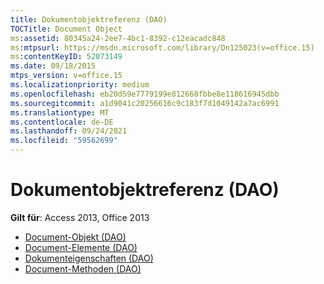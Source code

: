 ```yaml
---
title: Dokumentobjektreferenz (DAO)
TOCTitle: Document Object
ms:assetid: 80345a24-2ee7-4bc1-8392-c12eacadc848
ms:mtpsurl: https://msdn.microsoft.com/library/Dn125023(v=office.15)
ms:contentKeyID: 52073149
ms.date: 09/18/2015
mtps_version: v=office.15
ms.localizationpriority: medium
ms.openlocfilehash: eb20d59e7779199e812668fbbe8e118616945dbb
ms.sourcegitcommit: a1d9041c20256616c9c183f7d1049142a7ac6991
ms.translationtype: MT
ms.contentlocale: de-DE
ms.lasthandoff: 09/24/2021
ms.locfileid: "59562699"
---
```

# <a name="document-object-reference-dao"></a>Dokumentobjektreferenz (DAO)

**Gilt für**: Access 2013, Office 2013

- [Document-Objekt (DAO)](document-object-dao.md)
- [Document-Elemente (DAO)](document-members-dao.md)
- [Dokumenteigenschaften (DAO)](document-properties-dao.md)
- [Document-Methoden (DAO)](document-methods-dao.md)

